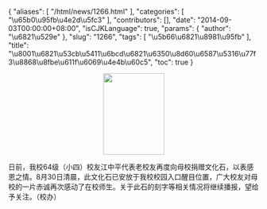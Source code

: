 {
    "aliases": [
        "/html/news/1266.html"
    ],
    "categories": [
        "\u65b0\u95fb\u4e2d\u5fc3"
    ],
    "contributors": [],
    "date": "2014-09-03T00:00:00+08:00",
    "isCJKLanguage": true,
    "params": {
        "author": "\u6821\u529e"
    },
    "slug": "1266",
    "tags": [
        "\u5b66\u6821\u8981\u95fb"
    ],
    "title": "\u8001\u6821\u53cb\u5411\u6bcd\u6821\u6350\u8d60\u6587\u5316\u77f3\u8868\u8fbe\u611f\u6069\u4e4b\u60c5",
    "toc": true
}


<img
    src="https://cdn.tfls.online/mirror/full/6f91f48f3bb474dc0e4e975e51b5ac0b124aaec1.jpg"
    style="display:block;margin-left:auto;margin-right:auto;"
    decoding="async"
    fetchpriority="auto"
    loading="lazy"
    height="164"
    width="123"
/>




  





日前，我校64级（小四）校友江中平代表老校友再度向母校捐赠文化石，以表感恩之情。8月30日清晨，此文化石已安放于我校校园入口醒目位置，广大校友对母校的一片赤诚再次感动了在校师生。关于此石的刻字等相关情况将继续播报，望给予关注。（校办）




  



